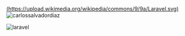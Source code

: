 [(https://upload.wikimedia.org/wikipedia/commons/9/9a/Laravel.svg)](https://laravel.com/docs/9.x)
<img align="center" src="https://github-readme-stats.vercel.app/api/top-langs?username=carlossalvadordiaz&show_icons=true&locale=en&layout=compact" alt="carlossalvadordiaz" />


![laravel](https://upload.wikimedia.org/wikipedia/commons/9/9a/Laravel.svg)
